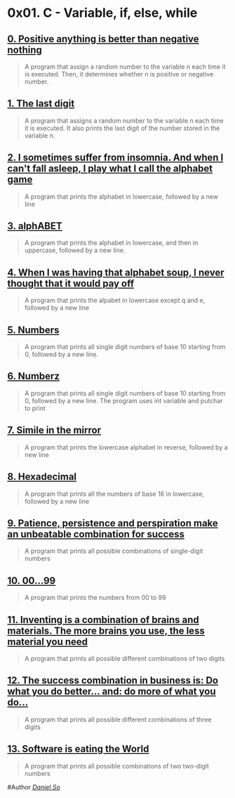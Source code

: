 # 0x01. C - Variable, if, else, while

## [0. Positive anything is better than negative nothing](./0-positive_or_negative.c)

> A program that assign a random number to the variable n each time
> it is executed. Then, it determines whether n is positive or negative number.

## [1. The last digit](./1-last_digit.c)

> A program that assigns a random number to the variable n
> each time it is executed. It also prints the last digit of
> the number stored in the variable n.

## [2. I sometimes suffer from insomnia. And when I can't fall asleep, I play what I call the alphabet game](./2-print_alphabet.c)

> A program that prints the alphabet in lowercase, followed by a new line

## [3. alphABET](./3-print_alphabets.c)

> A program that prints the alphabet in lowercase, and then in uppercase,
> followed by a new line.

## [4. When I was having that alphabet soup, I never thought that it would pay off](./4-print_alphabt.c)

> A program that prints the alpabet in lowercase except q and e, followed by a
> new line

## [5. Numbers](./5-print_numbers.c)

> A program that prints all single digit numbers of base 10 starting from 0,
> followed by a new line.

## [6. Numberz](./6-print_numberz.c)

> A program that prints all single digit numbers of base 10 starting from 0,
> followed by a new line. The program uses int variable and putchar to print

## [7. Simile in the mirror](./7-print_tebahpla.c)

> A program that prints the lowercase alphabet in reverse, followed by a new
> line

## [8. Hexadecimal](./8-print_base16.c)

> A program that prints all the numbers of base 16 in lowercase,
> followed by a new line

## [9. Patience, persistence and perspiration make an unbeatable combination for success ](./9-print_comb.c)

> A program that prints all possible combinations of single-digit numbers

## [10. 00...99](./10-print_comb2.c)

> A program that prints the numbers from 00 to 99

## [11. Inventing is a combination of brains and materials. The more brains you use, the less material you need](./100-print_comb3.c)

> A program that prints all possible different combinations of two digits

## [12. The success combination in business is: Do what you do better... and: do more of what you do...](./101-print_comb4.c)

> A program that prints all possible different combinations of three digits

## [13. Software is eating the World](./102-print_comb5.c)

> A program that prints all possible combinations of two two-digit
> numbers

#Author
*[Daniel So](http://github.com/djso89)*

